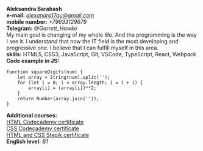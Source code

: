 **Aleksandra Barabash**  
**e-mail:** *alexandra17au@gmail.com*  
**mobile number:** *+79633129679*  
**Telegram:** *@Garrett_Hawke*  
My main goal is changing of my whole life. And the programming is the way I see it. I understand that now the IT field is the most developing and progressive one. I believe that I can fulfill myself in this area.  
**skills:** HTML5, CSS3, JavaScript, Git, VSCode, TypeScript, React, Webpack\
**Code example in JS:**  
```
function squareDigits(num) {
    let array = String(num).split('');
    for (let i = 0; i < array.length; i = i + 1) {
        array[i] = (array[i])**2;
    }
    return Number(array.join(''));
}
```  
**Additional courses:**  
[HTML Codecademy certificate](https://drive.google.com/file/d/1xrzwfbuJnXe6iSfcS4QmiVd5bX2JVGpr/view?usp=sharing)  
[CSS Codecademy certificate](https://drive.google.com/file/d/1N4RaefSHDKGTRJ9sTCHvXY1JTqiTtwVL/view?usp=sharing)  
[HTML and CSS Stepik certificate](https://drive.google.com/file/d/1kKRQ_bf5c5O6xHaYz-uKyyrVdZgqKu9a/view?usp=sharing)  
**English level:** *B1*
